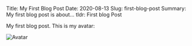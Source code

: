 Title: My First Blog Post
Date: 2020-08-13
Slug: first-blog-post
Summary: My first blog post is about...
tldr: First blog Post

My first blog post. This is my avatar:


<img alt="Avatar" zoom src="https://vidwalk.github.io/vidwalkBlog/images/Lionwallpaper.png">